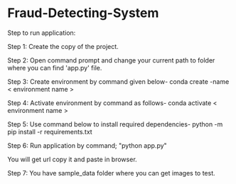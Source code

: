 # Fraud-Detecting-System
Step to run application:

Step 1:	Create the copy of the project.

Step 2: Open command prompt and change your current path 
to folder where you can find 'app.py' file.

Step 3: Create environment by command given below-
conda create -name < environment name >

Step 4: Activate environment by command as follows-
conda activate < environment name >

Step 5: Use command below to install required dependencies-
python -m pip install -r requirements.txt

Step 6: Run application by command;
"python app.py"

You will get url copy it and paste in browser.

Step 7: You have sample_data folder where you can get images to test.
